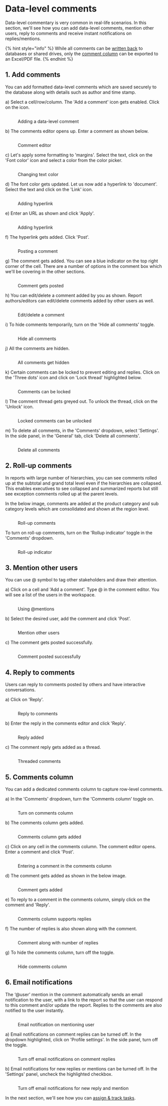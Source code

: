 # Data-level comments

Data-level commentary is very common in real-life scenarios. In this section, we'll see how you can add data-level comments, mention other users, reply to comments and receive instant notifications on replies/mentions.

{% hint style="info" %}
While all comments can be [written back](../../12.-data-writeback.md) to databases or shared drives, only the [comment column](comments.md#4.-comments-column) can be exported to an Excel/PDF file.
{% endhint %}

## 1. Add comments

You can add formatted data-level comments which are saved securely to the database along with details such as author and time stamp.

a) Select a cell/row/column. The 'Add a comment' icon gets enabled. Click on the icon.

<figure><img src="../../../.gitbook/assets/8.2.7 data level comment.png" alt=""><figcaption><p>Adding a data-level comment</p></figcaption></figure>

b) The comments editor opens up. Enter a comment as shown below.

<figure><img src="../../../.gitbook/assets/8.2.8 data level comment.png" alt=""><figcaption><p>Comment editor</p></figcaption></figure>

c) Let's apply some formatting to 'margins'. Select the text, click on the 'Font color' icon and select a color from the color picker.

<figure><img src="../../../.gitbook/assets/8.2.9 comment formatting.png" alt=""><figcaption><p>Changing text color</p></figcaption></figure>

d) The font color gets updated. Let us now add a hyperlink to 'document'. Select the text and click on the 'Link' icon.

<figure><img src="../../../.gitbook/assets/8.2.10 add hyperlink.png" alt=""><figcaption><p>Adding hyperlink</p></figcaption></figure>

e) Enter an URL as shown and click 'Apply'.

<figure><img src="../../../.gitbook/assets/8.2.11 add hyperlink.png" alt=""><figcaption><p>Adding hyperlink</p></figcaption></figure>

f) The hyperlink gets added. Click 'Post'.

<figure><img src="../../../.gitbook/assets/8.2.12 data level comment.png" alt=""><figcaption><p>Posting a comment</p></figcaption></figure>

g) The comment gets added. You can see a blue indicator on the top right corner of the cell. There are a number of options in the comment box which we'll be covering in the other sections.

<figure><img src="../../../.gitbook/assets/8.2.13 data level comment.png" alt=""><figcaption><p>Comment gets posted</p></figcaption></figure>

h) You can edit/delete a comment added by you as shown. Report authors/editors can edit/delete comments added by other users as well.

<figure><img src="../../../.gitbook/assets/8.2.14 edit delete.png" alt=""><figcaption><p>Edit/delete a comment</p></figcaption></figure>

i) To hide comments temporarily, turn on the 'Hide all comments' toggle.&#x20;

<figure><img src="../../../.gitbook/assets/8.2.46 hide comments.png" alt=""><figcaption><p>Hide all comments</p></figcaption></figure>

j) All the comments are hidden.&#x20;

<figure><img src="../../../.gitbook/assets/8.2.47 hide comments.png" alt=""><figcaption><p>All comments get hidden</p></figcaption></figure>

k) Certain comments can be locked to prevent editing and replies. Click on the 'Three dots' icon and click on 'Lock thread' highlighted below.

<figure><img src="../../../.gitbook/assets/Lock thread.png" alt=""><figcaption><p>Comments can be locked</p></figcaption></figure>

l) The comment thread gets greyed out. To unlock the thread, click on the 'Unlock' icon.

<figure><img src="../../../.gitbook/assets/locked thread.png" alt=""><figcaption><p>Locked comments can be unlocked</p></figcaption></figure>

m) To delete all comments, in the 'Comments' dropdown, select 'Settings'. In the side panel, in the 'General' tab, click 'Delete all comments'.

<figure><img src="../../../.gitbook/assets/8.2.52 delete all comments.png" alt=""><figcaption><p>Delete all comments</p></figcaption></figure>

## 2. Roll-up comments

In reports with large number of hierarchies, you can see comments rolled up at the subtotal and grand total level even if the hierarchies are collapsed. This enables executives to see collapsed and summarized reports but still see exception comments rolled up at the parent levels.

In the below image, comments are added at the product category and sub category levels which are consolidated and shown at the region level.

<figure><img src="../../../.gitbook/assets/Roll up comments.png" alt=""><figcaption><p>Roll-up comments</p></figcaption></figure>

To turn on roll-up comments, turn on the 'Rollup indicator' toggle in the 'Comments' dropdown.

<figure><img src="../../../.gitbook/assets/Roll up comments 2.png" alt=""><figcaption><p>Roll-up indicator</p></figcaption></figure>

## 3. Mention other users

You can use @ symbol to tag other stakeholders and draw their attention​.

a) Click on a cell and 'Add a comment'. Type @ in the comment editor. You will see a list of the users in the workspace.&#x20;

<figure><img src="../../../.gitbook/assets/8.2.15 mention users.png" alt=""><figcaption><p>Using @mentions</p></figcaption></figure>

b) Select the desired user, add the comment and click 'Post'.

<figure><img src="../../../.gitbook/assets/8.2.16 mention users.png" alt=""><figcaption><p>Mention other users</p></figcaption></figure>

c) The comment gets posted successfully.

<figure><img src="../../../.gitbook/assets/8.2.17 mention users.png" alt=""><figcaption><p>Comment posted successfully</p></figcaption></figure>

## 4. Reply to comments

Users can reply to comments posted by others and have interactive conversations.​​

a) Click on 'Reply'.&#x20;

<figure><img src="../../../.gitbook/assets/8.2.18(2) reply.png" alt=""><figcaption><p>Reply to comments</p></figcaption></figure>

b) Enter the reply in the comments editor and click 'Reply'.

<figure><img src="../../../.gitbook/assets/8.2.20 reply.png" alt=""><figcaption><p>Reply added</p></figcaption></figure>

c) The comment reply gets added as a thread.

<figure><img src="../../../.gitbook/assets/8.2.21 reply.png" alt=""><figcaption><p>Threaded comments</p></figcaption></figure>



## 5. Comments column

You can add a dedicated comments column to capture row-level comments.

a) In the 'Comments' dropdown, turn the 'Comments column' toggle on.

<figure><img src="../../../.gitbook/assets/8.2.36 comments column.png" alt=""><figcaption><p>Turn on comments column</p></figcaption></figure>

b) The comments column gets added.&#x20;

<figure><img src="../../../.gitbook/assets/8.2.37 comments column (1).png" alt=""><figcaption><p>Comments column gets added</p></figcaption></figure>

c) Click on any cell in the comments column. The comment editor opens. Enter a comment and click 'Post'.

<figure><img src="../../../.gitbook/assets/8.2.38 comments column.png" alt=""><figcaption><p>Entering a comment in the comments column</p></figcaption></figure>

d) The comment gets added as shown in the below image.

<figure><img src="../../../.gitbook/assets/8.2.39 comments column.png" alt=""><figcaption><p>Comment gets added</p></figcaption></figure>

e) To reply to a comment in the comments column, simply click on the comment and 'Reply'.

<figure><img src="../../../.gitbook/assets/8.2.40 comments column.png" alt=""><figcaption><p>Comments column supports replies</p></figcaption></figure>

f) The number of replies is also shown along with the comment.

<figure><img src="../../../.gitbook/assets/8.2.41 comments column.png" alt=""><figcaption><p>Comment along with number of replies</p></figcaption></figure>

g) To hide the comments column, turn off the toggle.

<figure><img src="../../../.gitbook/assets/8.2.41(2) comments column.png" alt=""><figcaption><p>Hide comments column</p></figcaption></figure>

## 6. Email notifications

The ‘@user’ mention in the comment automatically sends an email notification to the user, with a link to the report so that the user can respond to this comment and/or update the report. Replies to the comments are also notified to the user instantly.

<figure><img src="../../../.gitbook/assets/8.2.42 notification.png" alt=""><figcaption><p>Email notification on mentioning user</p></figcaption></figure>

a) Email notifications on comment replies can be turned off. In the dropdown highlighted, click on 'Profile settings'. In the side panel, turn off the toggle.

<figure><img src="../../../.gitbook/assets/8.2.43 notification.png" alt=""><figcaption><p>Turn off email notifications on comment replies</p></figcaption></figure>

b) Email notifications for new replies or mentions can be turned off. In the 'Settings' panel, uncheck the highlighted checkbox.

<figure><img src="../../../.gitbook/assets/8.2.43(2) notification.png" alt=""><figcaption><p>Turn off email notifications for new reply and mention</p></figcaption></figure>

In the next section, we'll see how you can [assign & track tasks](comments-1.md).
